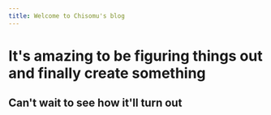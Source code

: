 ```yaml
---
title: Welcome to Chisomu's blog
---
```


# It's amazing to be figuring things out and finally create something #
## Can't wait to see how it'll turn out ##
